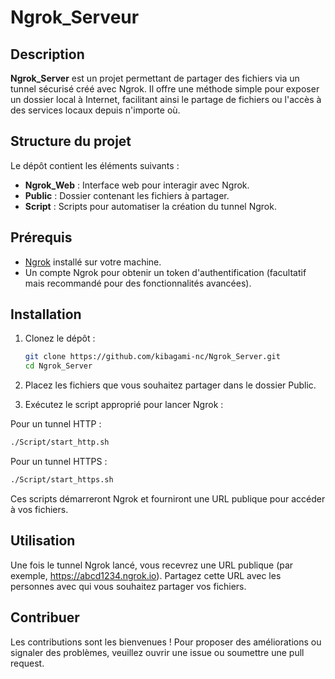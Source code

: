 # Ngrok_Serveur

## Description

**Ngrok_Server** est un projet permettant de partager des fichiers via un tunnel sécurisé créé avec Ngrok. Il offre une méthode simple pour exposer un dossier local à Internet, facilitant ainsi le partage de fichiers ou l'accès à des services locaux depuis n'importe où.

## Structure du projet

Le dépôt contient les éléments suivants :

- **Ngrok_Web** : Interface web pour interagir avec Ngrok.
- **Public** : Dossier contenant les fichiers à partager.
- **Script** : Scripts pour automatiser la création du tunnel Ngrok.

## Prérequis

- [Ngrok](https://ngrok.com/) installé sur votre machine.
- Un compte Ngrok pour obtenir un token d'authentification (facultatif mais recommandé pour des fonctionnalités avancées).

## Installation

1. Clonez le dépôt :

   ```bash
   git clone https://github.com/kibagami-nc/Ngrok_Server.git
   cd Ngrok_Server
   ```
   
2. Placez les fichiers que vous souhaitez partager dans le dossier Public.

3. Exécutez le script approprié pour lancer Ngrok :

Pour un tunnel HTTP :

  ```bash
  ./Script/start_http.sh
  ```

Pour un tunnel HTTPS :

  ```bash
  ./Script/start_https.sh
  ```

Ces scripts démarreront Ngrok et fourniront une URL publique pour accéder à vos fichiers.

## Utilisation

Une fois le tunnel Ngrok lancé, vous recevrez une URL publique (par exemple, https://abcd1234.ngrok.io). Partagez cette URL avec les personnes avec qui vous souhaitez partager vos fichiers.

## Contribuer

Les contributions sont les bienvenues ! Pour proposer des améliorations ou signaler des problèmes, veuillez ouvrir une issue ou soumettre une pull request.
